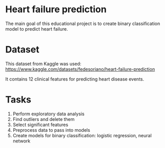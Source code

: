 # Heart failure prediction
The main goal of this educational project is to create binary classification model to predict heart failure.

# Dataset
This dataset from Kaggle was used: https://www.kaggle.com/datasets/fedesoriano/heart-failure-prediction

It contains 12 clinical features for predicting heart disease events.

# Tasks
1. Perform exploratory data analysis
2. Find outliers and delete them
3. Select significant features
4. Preprocess data to pass into models
5. Create models for binary classification: logistic regression, neural network
